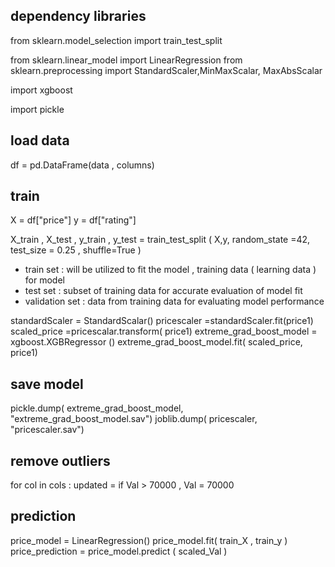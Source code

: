 ## dependency libraries 

from sklearn.model_selection import train_test_split 

from sklearn.linear_model import LinearRegression 
from sklearn.preprocessing import StandardScaler,MinMaxScalar, MaxAbsScalar 

import xgboost 

import pickle 

## load data

df = pd.DataFrame(data , columns)

## train 

X = df["price"]
y = df["rating"]

X_train , X_test , y_train , y_test = train_test_split ( X,y, random_state =42, test_size = 0.25 , shuffle=True )

- train set : will be utilized to fit the model , training data (  learning data ) for model 
- test set : subset of training data for accurate evaluation of model fit
- validation set : data from training data for evaluating model performance 


standardScaler = StandardScalar()
pricescaler =standardScaler.fit(price1)
scaled_price =pricescalar.transform( price1)
extreme_grad_boost_model = xgboost.XGBRegressor ()
extreme_grad_boost_model.fit( scaled_price, price1)




## save model

pickle.dump( extreme_grad_boost_model, "extreme_grad_boost_model.sav")
joblib.dump( pricescaler, "pricescaler.sav")

## remove outliers
for col in cols :
    updated = if Val > 70000 , Val = 70000

## prediction 

price_model = LinearRegression()
price_model.fit( train_X , train_y  )
price_prediction = price_model.predict ( scaled_Val )
